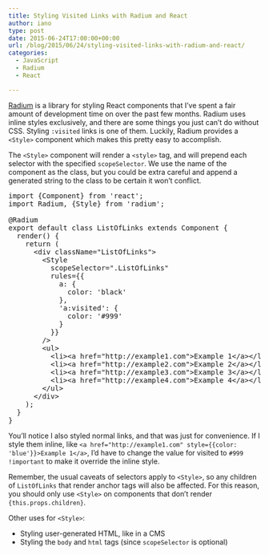 ```yaml
---
title: Styling Visited Links with Radium and React
author: iano
type: post
date: 2015-06-24T17:00:00+00:00
url: /blog/2015/06/24/styling-visited-links-with-radium-and-react/
categories:
  - JavaScript
  - Radium
  - React

---
```

[Radium][1] is a library for styling React components that I&#8217;ve spent a fair amount of development time on over the past few months. Radium uses inline styles exclusively, and there are some things you just can&#8217;t do without CSS. Styling `:visited` links is one of them. Luckily, Radium provides a `<Style>` component which makes this pretty easy to accomplish.

The `<Style>` component will render a `<style>` tag, and will prepend each selector with the specified `scopeSelector`. We use the name of the component as the class, but you could be extra careful and append a generated string to the class to be certain it won&#8217;t conflict.

<pre class="brush: jscript; title: ; notranslate" title="">import {Component} from 'react';
import Radium, {Style} from 'radium';

@Radium
export default class ListOfLinks extends Component {
  render() {
    return (
      &lt;div className="ListOfLinks"&gt;
        &lt;Style
          scopeSelector=".ListOfLinks"
          rules={{
            a: {
              color: 'black'
            },
            'a:visited': {
              color: '#999'
            }
          }}
        /&gt;
        &lt;ul&gt;
          &lt;li&gt;&lt;a href="http://example1.com"&gt;Example 1&lt;/a&gt;&lt;/li&gt;
          &lt;li&gt;&lt;a href="http://example2.com"&gt;Example 2&lt;/a&gt;&lt;/li&gt;
          &lt;li&gt;&lt;a href="http://example3.com"&gt;Example 3&lt;/a&gt;&lt;/li&gt;
          &lt;li&gt;&lt;a href="http://example4.com"&gt;Example 4&lt;/a&gt;&lt;/li&gt;
        &lt;/ul&gt;
      &lt;/div&gt;
    );
  }
}
</pre>

You&#8217;ll notice I also styled normal links, and that was just for convenience. If I style them inline, like `<a href="http://example1.com" style={{color: 'blue'}}>Example 1</a>`, I&#8217;d have to change the value for visited to `#999 !important` to make it override the inline style.

Remember, the usual caveats of selectors apply to `<Style>`, so any children of `ListOfLinks` that render anchor tags will also be affected. For this reason, you should only use `<Style>` on components that don&#8217;t render `{this.props.children}`.

Other uses for `<Style>`:

  * Styling user-generated HTML, like in a CMS
  * Styling the `body` and `html` tags (since `scopeSelector` is optional)

 [1]: https://github.com/FormidableLabs/radium